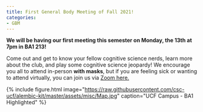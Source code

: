 ```yaml
---
title: First General Body Meeting of Fall 2021!
categories:
- GBM
---
```


<b>We will be having our first meeting this semester on Monday, the 13th at 7pm in BA1 213!</b> <br>

<!-- more -->

<p>
Come out and get to know your fellow cognitive science nerds, learn more about the club, and play some cognitive science jeopardy! 
We encourage you all to attend in-person <b>with masks</b>, but if you are feeling sick or wanting to attend virtually, you can join us via 
<a href="https://ucf.zoom.us/j/95843034861"> Zoom here. </a> <br>
</p>


{% include figure.html image="https://raw.githubusercontent.com/csc-ucf/alembic-kit/master/assets/misc/Map.jpg" caption="UCF Campus - BA1 Highlighted" %}
